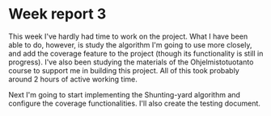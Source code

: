 # Week report 3

This week I've hardly had time to work on the project.
What I have been able to do, however, is study the 
algorithm I'm going to use more closely, and add the 
coverage feature to the project (though its functionality
is still in progress). I've also been studying the 
materials of the Ohjelmistotuotanto course to support me
in building this project. All of this took probably around
2 hours of active working time.

Next I'm going to start implementing the Shunting-yard
algorithm and configure the coverage functionalities.
I'll also create the testing document.
